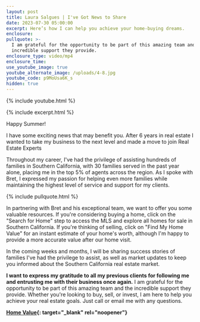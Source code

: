 ```yaml
---
layout: post
title: Laura Salgues | I've Got News to Share
date: 2023-07-30 05:00:00
excerpt: Here’s how I can help you achieve your home-buying dreams.
enclosure:
pullquote: >-
  I am grateful for the opportunity to be part of this amazing team and the
  incredible support they provide.
enclosure_type: video/mp4
enclosure_time:
use_youtube_image: true
youtube_alternate_image: /uploads/4-8.jpg
youtube_code: p9MoUsa6K_s
hidden: true
---
```

{% include youtube.html %}

{% include excerpt.html %}

Happy Summer!

I have some exciting news that may benefit you. After 6 years in real estate I wanted to take my business to the next level and made a move to join Real Estate Experts

Throughout my career, I've had the privilege of assisting hundreds of families in Southern California, with 30 families served in the past year alone, placing me in the top 5% of agents across the region. As I spoke with Bret, I expressed my passion for helping even more families while maintaining the highest level of service and support for my clients.

{% include pullquote.html %}

In partnering with Bret and his exceptional team, we want to offer you some valuable resources. If you're considering buying a home, click on the "Search for Home" step to access the MLS and explore all homes for sale in Southern California. If you're thinking of selling, click on "Find My Home Value" for an instant estimate of your home's worth, although I'm happy to provide a more accurate value after our home visit.

In the coming weeks and months, I will be sharing success stories of families I've had the privilege to assist, as well as market updates to keep you informed about the Southern California real estate market.

**I want to express my gratitude to all my previous clients for following me and entrusting me with their business once again.** I am grateful for the opportunity to be part of this amazing team and the incredible support they provide. Whether you're looking to buy, sell, or invest, I am here to help you achieve your real estate goals. Just call or email me with any questions.

**[Home Value](https://realestateexperts.hifello.com/lp/64d2dda011fdf40025f57515){: target="_blank" rel="noopener"}**<br>​​